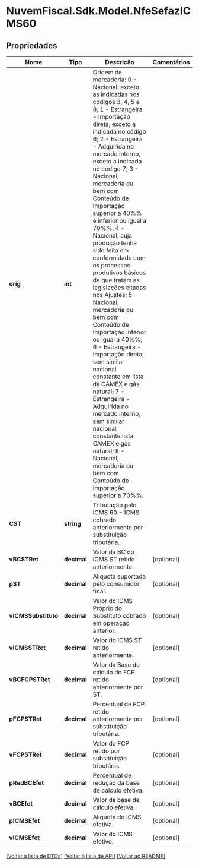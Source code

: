 # NuvemFiscal.Sdk.Model.NfeSefazICMS60

## Propriedades

Nome | Tipo | Descrição | Comentários
------------ | ------------- | ------------- | -------------
**orig** | **int** | Origem da mercadoria:  0 - Nacional, exceto as indicadas nos códigos 3, 4, 5 e 8;  1 - Estrangeira - Importação direta, exceto a indicada no código 6;  2 - Estrangeira - Adquirida no mercado interno, exceto a indicada no código 7;  3 - Nacional, mercadoria ou bem com Conteúdo de Importação superior a 40%% e inferior ou igual a 70%%;  4 - Nacional, cuja produção tenha sido feita em conformidade com os processos produtivos básicos de que tratam as legislações citadas nos Ajustes;  5 - Nacional, mercadoria ou bem com Conteúdo de Importação inferior ou igual a 40%%;  6 - Estrangeira - Importação direta, sem similar nacional, constante em lista da CAMEX e gás natural;  7 - Estrangeira - Adquirida no mercado interno, sem similar nacional, constante lista CAMEX e gás natural;  8 - Nacional, mercadoria ou bem com Conteúdo de Importação superior a 70%%. | 
**CST** | **string** | Tributação pelo ICMS   60 - ICMS cobrado anteriormente por substituição tributária. | 
**vBCSTRet** | **decimal** | Valor da BC do ICMS ST retido anteriormente. | [optional] 
**pST** | **decimal** | Aliquota suportada pelo consumidor final. | [optional] 
**vICMSSubstituto** | **decimal** | Valor do ICMS Próprio do Substituto cobrado em operação anterior. | [optional] 
**vICMSSTRet** | **decimal** | Valor do ICMS ST retido anteriormente. | [optional] 
**vBCFCPSTRet** | **decimal** | Valor da Base de cálculo do FCP retido anteriormente por ST. | [optional] 
**pFCPSTRet** | **decimal** | Percentual de FCP retido anteriormente por substituição tributária. | [optional] 
**vFCPSTRet** | **decimal** | Valor do FCP retido por substituição tributária. | [optional] 
**pRedBCEfet** | **decimal** | Percentual de redução da base de cálculo efetiva. | [optional] 
**vBCEfet** | **decimal** | Valor da base de cálculo efetiva. | [optional] 
**pICMSEfet** | **decimal** | Alíquota do ICMS efetiva. | [optional] 
**vICMSEfet** | **decimal** | Valor do ICMS efetivo. | [optional] 

[[Voltar à lista de DTOs]](../README.md#documentation-for-models) [[Voltar à lista de API]](../README.md#documentation-for-api-endpoints) [[Voltar ao README]](../README.md)

